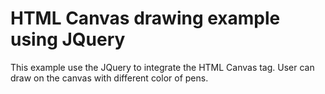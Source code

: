 # HTML Canvas drawing example using JQuery
This example use the JQuery to integrate the HTML Canvas tag. User can draw on the canvas with different color of pens. 
